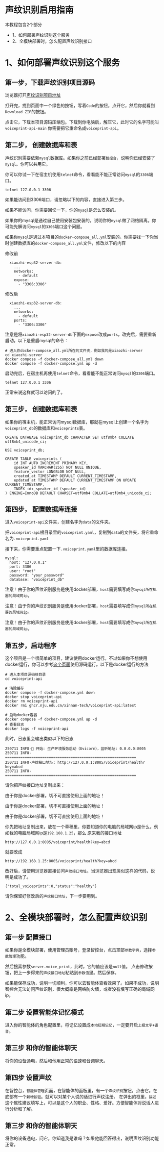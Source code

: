 # 声纹识别启用指南

本教程包含2个部分
- 1、如何部署声纹识别这个服务
- 2、全模块部署时，怎么配置声纹识别接口

# 1、如何部署声纹识别这个服务

## 第一步，下载声纹识别项目源码

浏览器打开[声纹识别项目地址](https://github.com/xinnan-tech/voiceprint-api)

打开完，找到页面中一个绿色的按钮，写着`Code`的按钮，点开它，然后你就看到`Download ZIP`的按钮。

点击它，下载本项目源码压缩包。下载到你电脑后，解压它，此时它的名字可能叫`voiceprint-api-main`
你需要把它重命名成`voiceprint-api`。

## 第二步， 创建数据库和表

声纹识别需要依赖`mysql`数据库。如果你之前已经部署`智控台`，说明你已经安装了`mysql`。你可以共用它。

你可以你试一下在宿主机使用`telnet`命令，看看能不能正常访问`mysql`的`3306`端口。
```
telnet 127.0.0.1 3306
```
如果能访问到3306端口，请忽略以下的内容，直接进入第三步。

如果不能访问，你需要回忆一下，你的`mysql`是怎么安装的。

如果你的mysql是通过自己使用安装包安装的，说明你的`mysql`做了网络隔离。你可能先解访问`mysql`的`3306`端口这个问题。

如果你`mysql`是通过本项目的`docker-compose_all.yml`安装的。你需要找一下你当时创建数据库的`docker-compose_all.yml`文件，修改以下的内容

修改前
```
  xiaozhi-esp32-server-db:
    ...
    networks:
      - default
    expose:
      - "3306:3306"
```

修改后
```
  xiaozhi-esp32-server-db:
    ...
    networks:
      - default
    ports:
      - "3306:3306"
```

注意是将`xiaozhi-esp32-server-db`下面的`expose`改成`ports`。改完后，需要重新启动。以下是重启mysql的命令：

```
# 进入你docker-compose_all.yml所在的文件夹，例如我的是xiaozhi-server
cd xiaozhi-server
docker compose -f docker-compose_all.yml down
docker compose -f docker-compose.yml up -d
```

启动完后，在宿主机再使用`telnet`命令，看看能不能正常访问`mysql`的`3306`端口。
```
telnet 127.0.0.1 3306
```
正常来说这样就可以访问的了。

## 第三步， 创建数据库和表
如果你的宿主机，能正常访问mysql数据库，那就在mysql上创建一个名字为`voiceprint_db`的数据库和`voiceprints`表。

```
CREATE DATABASE voiceprint_db CHARACTER SET utf8mb4 COLLATE utf8mb4_unicode_ci;

USE voiceprint_db;

CREATE TABLE voiceprints (
    id INT AUTO_INCREMENT PRIMARY KEY,
    speaker_id VARCHAR(255) NOT NULL UNIQUE,
    feature_vector LONGBLOB NOT NULL,
    created_at TIMESTAMP DEFAULT CURRENT_TIMESTAMP,
    updated_at TIMESTAMP DEFAULT CURRENT_TIMESTAMP ON UPDATE CURRENT_TIMESTAMP,
    INDEX idx_speaker_id (speaker_id)
) ENGINE=InnoDB DEFAULT CHARSET=utf8mb4 COLLATE=utf8mb4_unicode_ci;
```

## 第四步， 配置数据库连接

进入`voiceprint-api`文件夹，创建名字为`data`的文件夹。

把`voiceprint-api`根目录里的`voiceprint.yaml`，复制到`data`的文件夹，将它重命名为`.voiceprint.yaml`

接下来，你需要重点配置一下`.voiceprint.yaml`里的数据库连接。

```
mysql:
  host: "127.0.0.1"
  port: 3306
  user: "root"
  password: "your_password"
  database: "voiceprint_db"
```

注意！由于你的声纹识别服务是使用docker部署，`host`需要填写成你`mysql所在机器的局域网ip`。

注意！由于你的声纹识别服务是使用docker部署，`host`需要填写成你`mysql所在机器的局域网ip`。

注意！由于你的声纹识别服务是使用docker部署，`host`需要填写成你`mysql所在机器的局域网ip`。

## 第五步，启动程序
这个项目是一个很简单的项目，建议使用docker运行。不过如果你不想使用docker运行，你可以参考[这个页面](https://github.com/xinnan-tech/voiceprint-api/blob/main/README.md)使用源码运行。以下是docker运行的方法

```
# 进入本项目源码根目录
cd voiceprint-api

# 清除缓存
docker compose -f docker-compose.yml down
docker stop voiceprint-api
docker rm voiceprint-api
docker rmi ghcr.nju.edu.cn/xinnan-tech/voiceprint-api:latest

# 启动docker容器
docker compose -f docker-compose.yml up -d
# 查看日志
docker logs -f voiceprint-api
```

此时，日志里会输出类似以下的日志
```
250711 INFO-🚀 开始: 生产环境服务启动（Uvicorn），监听地址: 0.0.0.0:8005
250711 INFO-============================================================
250711 INFO-声纹接口地址: http://127.0.0.1:8005/voiceprint/health?key=abcd
250711 INFO-============================================================
```

请你把声纹接口地址复制出来：

由于你是docker部署，切不可直接使用上面的地址！

由于你是docker部署，切不可直接使用上面的地址！

由于你是docker部署，切不可直接使用上面的地址！

你先把地址复制出来，放在一个草稿里，你要知道你的电脑的局域网ip是什么，例如我的电脑局域网ip是`192.168.1.25`，那么
原来我的接口地址
```
http://127.0.0.1:8005/voiceprint/health?key=abcd

```
就要改成
```
http://192.168.1.25:8005/voiceprint/health?key=abcd
```

改好后，请使用浏览器直接访问`声纹接口地址`。当浏览器出现类似这样的代码，说明是成功了。
```
{"total_voiceprints":0,"status":"healthy"}
```

请你保留好修改后的`声纹接口地址`，下一步要用到。

# 2、全模块部署时，怎么配置声纹识别

## 第一步 配置接口
如果你是全模块部署，使用管理员账号，登录智控台，点击顶部`参数字典`，选择`参数管理`功能。

然后搜索参数`server.voice_print`，此时，它的值应该是`null`值。
点击修改按钮，把上一步得来的`声纹接口地址`粘贴到`参数值`里。然后保存。

如果能保存成功，说明一切顺利，你可以去智能体查看效果了。如果不成功，说明智控台无法访问声纹识别，很大概率是网络防火墙，或者没有填写正确的局域网ip。

## 第二步 设置智能体记忆模式

进入你的智能体的角色配置里，将记忆设置成`本地短期记忆`，一定要开启`上报文字+语音`。

## 第三步 和你的智能体聊天

将你的设备通电，然后和他用正常的语速和音调聊天。

## 第四步 设置声纹

在智控台，`智能体管理`页面，在智能体的面板里，有一个`声纹识别`按钮，点击它。在底部有一个`新增按钮`。就可以对某个人说的话进行声纹注册。
在弹出的框里，`描述`这个属性建议填写上，可以是这个人的职业、性格、爱好。方便智能体对说话人进行分析和了解。

## 第三步 和你的智能体聊天

将你的设备通电，问它，你知道我是谁吗？如果他能回答得出，说明声纹识别功能正常。